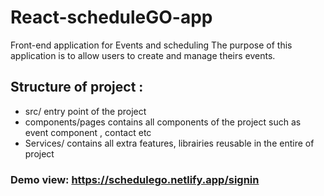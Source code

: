 # React-scheduleGO-app

Front-end application for Events and scheduling
The purpose of this application is to allow users to create and manage theirs events. 


## Structure of project :
- src/ entry point of the project
- components/pages contains all components of the project such as event component , contact etc
- Services/ contains all extra features, librairies reusable in the entire of project


### Demo view: https://schedulego.netlify.app/signin
  
